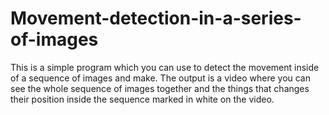 # Movement-detection-in-a-series-of-images
This is a simple program which you can use to detect the movement inside of a sequence of images and make. The output is a video where you can see the whole sequence of images together and the things that changes their position inside the sequence marked in white on the video.
